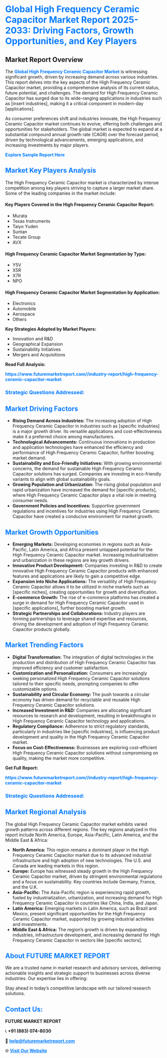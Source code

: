 <h1 style="color: #007BFF;">Global High Frequency Ceramic Capacitor Market Report 2025-2033: Driving Factors, Growth Opportunities, and Key Players</h1>

<section id="overview">
<h2>Market Report Overview</h2>
<p>The <a href="https://www.futuremarketreport.com//industry-report/high-frequency-ceramic-capacitor-market" style="color: #007BFF; text-decoration: none;"><strong>Global High Frequency Ceramic Capacitor Market</strong></a> is witnessing significant growth, driven by increasing demand across various industries. This report delves into the key aspects of the High Frequency Ceramic Capacitor market, providing a comprehensive analysis of its current status, future potential, and challenges. The demand for High Frequency Ceramic Capacitor has surged due to its wide-ranging applications in industries such as [insert industries], making it a critical component in modern-day [applications].</p>
<p>As consumer preferences shift and industries innovate, the High Frequency Ceramic Capacitor market continues to evolve, offering both challenges and opportunities for stakeholders. The global market is expected to expand at a substantial compound annual growth rate (CAGR) over the forecast period, driven by technological advancements, emerging applications, and increasing investments by major players.</p>
</section>

<section id="overview">
<p><a href="https://www.futuremarketreport.com//request-sample/reportId=76297" style="color: #007BFF; text-decoration: none;"><strong>Explore Sample Report Here</strong></a></p>
</section>

<section id="key-players">
<h2 style="color: #007BFF;">Market Key Players Analysis</h2>
<p>The High Frequency Ceramic Capacitor market is characterized by intense competition among key players striving to capture a larger market share. Some of the leading companies in the market include:</p>
<h4>Key Players Covered in the High Frequency Ceramic Capacitor Report:</h4>
<ul><li>Murata</li><li>Texas Instruments</li><li>Taiyo Yuden</li><li>Suntan</li><li>Tecate Group</li><li>AVX</li></ul>
<h4>High Frequency Ceramic Capacitor Market Segmentation by Type:</h4>
<ul><li>Y5V</li><li>X5R</li><li>X7R</li><li>NPO</li></ul>

<h4>High Frequency Ceramic Capacitor Market Segmentation by Application:</h4>
<ul><li>Electronics</li><li>Automobile</li><li>Aerospace</li><li>Others</li></ul>
<p><strong>Key Strategies Adopted by Market Players:</strong></p>
<ul>
<li>Innovation and R&D</li>
<li>Geographical Expansion</li>
<li>Sustainability Initiatives</li>
<li>Mergers and Acquisitions</li>
</ul>
</section>

<section>
<p><strong>Read Full Analysis: </strong></p><a href="https://www.futuremarketreport.com//industry-report/high-frequency-ceramic-capacitor-market" style="color: #007BFF; text-decoration: none;"><strong>https://www.futuremarketreport.com//industry-report/high-frequency-ceramic-capacitor-market</strong></a>
<h3 style="color: #007BFF;">Strategic Questions Addressed:</h3>
</section>

<section id="driving-factors">
<h2 style="color: #007BFF;">Market Driving Factors</h2>
<ul>
<li><strong>Rising Demand Across Industries:</strong> The increasing adoption of High Frequency Ceramic Capacitor in industries such as [specific industries] is a major growth driver. Its versatile applications and cost-effectiveness make it a preferred choice among manufacturers.</li>
<li><strong>Technological Advancements:</strong> Continuous innovations in production and application technologies have enhanced the efficiency and performance of High Frequency Ceramic Capacitor, further boosting market demand.</li>
<li><strong>Sustainability and Eco-Friendly Initiatives:</strong> With growing environmental concerns, the demand for sustainable High Frequency Ceramic Capacitor solutions has surged. Companies are investing in eco-friendly variants to align with global sustainability goals.</li>
<li><strong>Growing Population and Urbanization:</strong> The rising global population and rapid urbanization have increased the demand for [specific products], where High Frequency Ceramic Capacitor plays a vital role in meeting consumer needs.</li>
<li><strong>Government Policies and Incentives:</strong> Supportive government regulations and incentives for industries using High Frequency Ceramic Capacitor have created a conducive environment for market growth.</li>
</ul>
</section>

<section id="growth-opportunities">
<h2 style="color: #007BFF;">Market Growth Opportunities</h2>
<ul>
<li><strong>Emerging Markets:</strong> Developing economies in regions such as Asia-Pacific, Latin America, and Africa present untapped potential for the High Frequency Ceramic Capacitor market. Increasing industrialization and urbanization in these regions are key growth drivers.</li>
<li><strong>Innovative Product Development:</strong> Companies investing in R&D to create innovative High Frequency Ceramic Capacitor products with enhanced features and applications are likely to gain a competitive edge.</li>
<li><strong>Expansion into Niche Applications:</strong> The versatility of High Frequency Ceramic Capacitor allows it to be utilized in niche markets such as [specific niches], creating opportunities for growth and diversification.</li>
<li><strong>E-commerce Growth:</strong> The rise of e-commerce platforms has created a surge in demand for High Frequency Ceramic Capacitor used in [specific applications], further boosting market growth.</li>
<li><strong>Strategic Partnerships and Collaborations:</strong> Industry players are forming partnerships to leverage shared expertise and resources, driving the development and adoption of High Frequency Ceramic Capacitor products globally.</li>
</ul>
</section>

<section id="trending-factors">
<h2 style="color: #007BFF;">Market Trending Factors</h2>
<ul>
<li><strong>Digital Transformation:</strong> The integration of digital technologies in the production and distribution of High Frequency Ceramic Capacitor has improved efficiency and customer satisfaction.</li>
<li><strong>Customization and Personalization:</strong> Consumers are increasingly seeking personalized High Frequency Ceramic Capacitor solutions tailored to their specific needs, prompting companies to offer customizable options.</li>
<li><strong>Sustainability and Circular Economy:</strong> The push towards a circular economy has driven demand for recyclable and reusable High Frequency Ceramic Capacitor solutions.</li>
<li><strong>Increased Investment in R&D:</strong> Companies are allocating significant resources to research and development, resulting in breakthroughs in High Frequency Ceramic Capacitor technology and applications.</li>
<li><strong>Regulatory Compliance:</strong> Adherence to strict regulatory standards, particularly in industries like [specific industries], is influencing product development and quality in the High Frequency Ceramic Capacitor market.</li>
<li><strong>Focus on Cost-Effectiveness:</strong> Businesses are exploring cost-efficient High Frequency Ceramic Capacitor solutions without compromising on quality, making the market more competitive.</li>
</ul>
</section>

<section>
<p><strong>Get Full Report: </strong></p><a href="https://www.futuremarketreport.com//industry-report/high-frequency-ceramic-capacitor-market" style="color: #007BFF; text-decoration: none;"><strong>https://www.futuremarketreport.com//industry-report/high-frequency-ceramic-capacitor-market</strong></a>
<h3 style="color: #007BFF;">Strategic Questions Addressed:</h3>
</section>


<section id="regional-analysis">
<h2 style="color: #007BFF;">Market Regional Analysis</h2>
<p>The global High Frequency Ceramic Capacitor market exhibits varied growth patterns across different regions. The key regions analyzed in this report include North America, Europe, Asia-Pacific, Latin America, and the Middle East & Africa:</p>
<ul>
<li><strong>North America:</strong> This region remains a dominant player in the High Frequency Ceramic Capacitor market due to its advanced industrial infrastructure and high adoption of new technologies. The U.S. and Canada are leading markets in this region.</li>
<li><strong>Europe:</strong> Europe has witnessed steady growth in the High Frequency Ceramic Capacitor market, driven by stringent environmental regulations and a focus on sustainability. Key countries include Germany, France, and the U.K.</li>
<li><strong>Asia-Pacific:</strong> The Asia-Pacific region is experiencing rapid growth, fueled by industrialization, urbanization, and increasing demand for High Frequency Ceramic Capacitor in countries like China, India, and Japan.</li>
<li><strong>Latin America:</strong> Emerging markets in Latin America, such as Brazil and Mexico, present significant opportunities for the High Frequency Ceramic Capacitor market, supported by growing industrial activities and investments.</li>
<li><strong>Middle East & Africa:</strong> The region’s growth is driven by expanding industries, infrastructure development, and increasing demand for High Frequency Ceramic Capacitor in sectors like [specific sectors].</li>
</ul>
</section>

<footer>
<h2 style="color: #007BFF;">About FUTURE MARKET REPORT</h2>
<p>We are a trusted name in market research and advisory services, delivering actionable insights and strategic support to businesses across diverse industries. Our expertise lies in offering:</p>

<p>Stay ahead in today’s competitive landscape with our tailored research solutions.</p>

<h2 style="color: #007BFF;">Contact Us:</h2>
<p><strong>FUTURE MARKET REPORT</strong></p>
<p>📞 <strong>+91 (883) 074-8030</strong></p>
<p>📧 <strong><a href="mailto:help@futuremarketreport.com" style="color: #007BFF;">help@futuremarketreport.com</a></strong></p>
<p>🌐 <strong><a href="https://www.futuremarketreport.com/" style="color: #007BFF;">Visit Our Website</a></strong></p>
</footer>